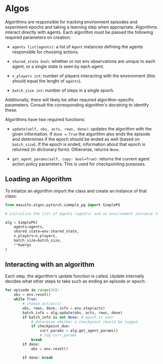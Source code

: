 # Algos

Algorithms are responsible for tracking environment episodes and experiment epochs and taking a learning step when appropriate. Algorithms interact directly with agents. Each algorithm must be passed the following required parameters on creation:

* `agents list(agents)`: a list of `Agent` instances defining the agents responsible for choosing actions.

* `shared_state bool`: whether or not env observations are unique to each agent, or a single state is seen by each agent.

* `n_players int`: number of players interacting with the environment (this should equal the lenght of `agents`).

* `batch_size int`: number of steps in a single epoch.

Additionally, there will likely be other required algorithm-specific parameters. Consult the corresponding algorithm's docstring to identify these.

Algorithms have two required functions:

* `update(self, obs, acts, rews, done)`: updates the algorithm with the given information. If `done = True` the algorithm also ends the episode and determines if the epoch should be ended as well (based on `batch_size`). If the epoch is ended, information about that epoch is returned (in dictionary form). Otherwise, returns `None`.

* `get_agent_params(self, copy: bool=True)`: returns the current agent action policy parameters. This is used for checkpointing purposes.

## Loading an Algorithm

To intialize an algorithm import the class and create an instance of that class:

```python
from masuite.algos.pytorch.simmple_pg import SimplePG

# initialize the list of agents (agents) and an environment instance (env)

alg = SimplePG(
    agents=agents,
    shared_state=env.shared_state,
    n_players=n_players,
    batch_size=batch_size,
    **kwargs
)
```

## Interacting with an algorithm

Each step, the algorithm's update function is called. Update internally decides what other steps to take such as ending an episode or epoch:

```python
for episode in range(20):
    obs = env.reset()
    while True:
        # choose action(s)
        obs, rews, done, info = env.step(acts)
        batch_info = alg.update(obs, acts, rews, done)
        if batch_info is not None: # epoch is over
            # determine whether a checkpoint should be logged
            if checkpoint_due:
                curr_params = alg.get_agent_params()
                # log curr_params
            break
        if done:
            obs = env.reset()

        if done: break
```
